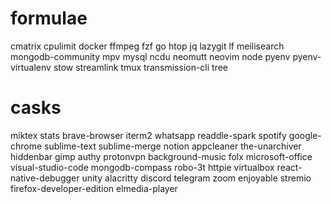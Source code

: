# formulae

cmatrix
cpulimit
docker
ffmpeg
fzf
go
htop
jq
lazygit
lf
meilisearch
mongodb-community
mpv
mysql
ncdu
neomutt
neovim
node
pyenv
pyenv-virtualenv
stow
streamlink
tmux
transmission-cli
tree

# casks

miktex
stats
brave-browser
iterm2
whatsapp
readdle-spark
spotify
google-chrome
sublime-text
sublime-merge
notion
appcleaner
the-unarchiver
hiddenbar
gimp
authy
protonvpn
background-music
folx
microsoft-office
visual-studio-code
mongodb-compass
robo-3t
httpie
virtualbox
react-native-debugger
unity
alacritty
discord
telegram
zoom
enjoyable
stremio
firefox-developer-edition
elmedia-player

